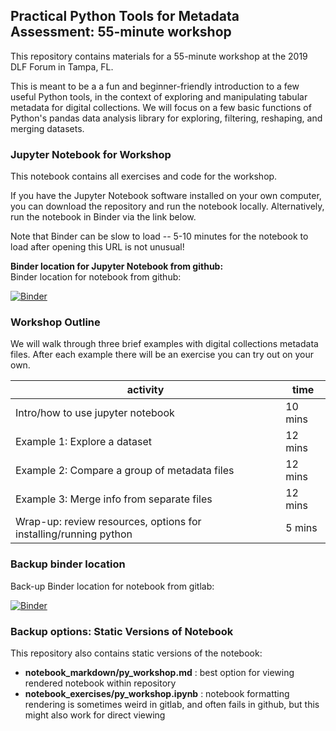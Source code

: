 ## Practical Python Tools for Metadata Assessment: 55-minute workshop

This repository contains materials for a 55-minute workshop at the 2019 DLF Forum in Tampa, FL. 

This is meant to be a a fun and beginner-friendly introduction to a few useful Python tools, in the context of exploring and manipulating tabular metadata for digital collections. We will focus on a few basic functions of Python's pandas data analysis library for exploring, filtering, reshaping, and merging datasets.


### Jupyter Notebook for Workshop 

This notebook contains all exercises and code for the workshop. 

If you have the Jupyter Notebook software installed on your own computer, you can download the repository and run the notebook locally. Alternatively, run the notebook in Binder via the link below. 

Note that Binder can be slow to load -- 5-10 minutes for the notebook to load after opening this URL is not unusual! 

**Binder location for Jupyter Notebook from github:**  
Binder location for notebook from github:   

[![Binder](https://mybinder.org/badge_logo.svg)](https://mybinder.org/v2/gh/morganem0/py-workshop-DLF2019/master)

### Workshop Outline

We will walk through three brief examples with digital collections metadata files. After each example there will be an exercise you can try out on your own. 

| activity | time |
| ------ | ------ |
| Intro/how to use jupyter notebook | 10 mins   |
| Example 1: Explore a dataset|  12 mins | 
| Example 2: Compare a group of metadata files | 12 mins| 
| Example 3: Merge info from separate files  |  12 mins | 
| Wrap-up: review resources, options for installing/running python | 5 mins| 

### Backup binder location

Back-up Binder location for notebook from gitlab:  

[![Binder](https://mybinder.org/badge_logo.svg)](https://mybinder.org/v2/gl/morganem%2Fpy-workshop-dlf2019/master)

### Backup options: Static Versions of Notebook 

This repository also contains static versions of the notebook:
* **notebook_markdown/py_workshop.md** : best option for viewing rendered notebook within repository 
* **notebook_exercises/py_workshop.ipynb** : notebook formatting rendering is sometimes weird in gitlab, and often fails in github, but this might also work for direct viewing
 

